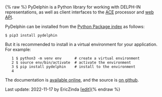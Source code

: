 {% raw %}
PyDelphin is a Python library for working with DELPH-IN representations,
as well as client interfaces to the [ACE](https://blog.inductorsoftware.com/docsproto/tools/AceTop) processor and [web
API](https://blog.inductorsoftware.com/docsproto/erg/ErgApi).

PyDelphin can be installed from the [Python Package
index](https://pypi.org/project/PyDelphin/) as follows:

    $ pip3 install pydelphin

But it is recommended to install in a virtual environment for your
application. For example:

```
   1 $ python3 -m venv env      # create a virtual environment
   2 $ source env/bin/activate  # activate the environment
   3 $ pip install pydelphin    # install to the environment
   4 
```
The documentation is [available online](https://pydelphin.readthedocs.io/en/latest/), and the source is [on github](/pydelphin).

Last update: 2022-11-17 by EricZinda [[edit](https://github.com/delph-in/docs/wiki/PyDelphinTop/_edit)]{% endraw %}